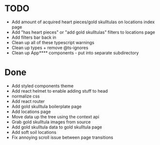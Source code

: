 # TODO

- Add amount of acquired heart pieces/gold skulltulas on locations index page
- Add "has heart pieces" or "add gold skulltulas" filters to locations page
- Add filters bar back in
- Clean up all of these typescript warnings
- Clean up types + remove @ts-ignores
- Clean up App\*\*\*\* components - put into separate subdirectory

# Done

- Add styled components theme
- Add react helmet to enable adding stuff to head
- normalize css
- Add react router
- Add gold skulltula boilerplate page
- Add locations page
- Move data up the tree using the context api
- Grab gold skulltula images from source
- Add gold skulltula data to gold skulltula page
- Add soft soil locations
- Fix annoying scroll issue between page transitions
